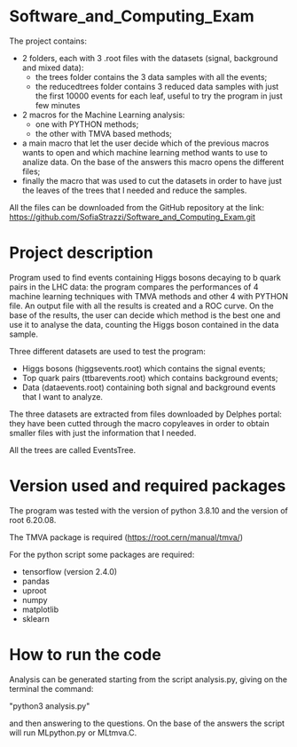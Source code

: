 # Software_and_Computing_Exam

The project contains:
- 2 folders, each with 3 .root files with the datasets (signal, background and mixed data):
  - the trees folder contains the 3 data samples with all the events;
  - the reducedtrees folder contains 3 reduced data samples with just the first 10000 events for each leaf, useful to try the program in just few minutes
-  2 macros for the Machine Learning analysis:
    - one with PYTHON methods;
    - the other with TMVA based methods;
- a main macro that let the user decide which of the previous macros wants to open and which machine learning method wants to use to analize data. On the base of the answers this macro opens the different files;
- finally the macro that was used to cut the datasets in order to have just the leaves of the trees that I needed and reduce the samples.


All the files can be downloaded from the GitHub repository at the link:
https://github.com/SofiaStrazzi/Software_and_Computing_Exam.git



# Project description

Program used to find events containing Higgs bosons decaying to b quark pairs in the LHC data: the program compares the performances of 4 machine learning techniques with TMVA methods and other 4 with PYTHON file. An output file with all the results is created and a ROC curve. On the base of the results, the user can decide which method is the best one and use it to analyse the data, counting the Higgs boson contained in the data sample.

Three different datasets are used to test the program:
- Higgs bosons (higgsevents.root) which contains the signal events;
- Top quark pairs (ttbarevents.root) which contains background events;
- Data (dataevents.root) containing both signal and background events that I want to analyze.

The three datasets are extracted from files downloaded by Delphes portal:
they have been cutted through the macro copyleaves in order to obtain smaller files with just the information that I needed.

All the trees are called EventsTree. 



# Version used and required packages

The program was tested with the version of python 3.8.10 and the version of root 6.20.08.

The TMVA package is required (https://root.cern/manual/tmva/)

For the python script some packages are required:
- tensorflow (version 2.4.0)
- pandas
- uproot
- numpy
- matplotlib
- sklearn



# How to run the code 

Analysis can be generated starting from the script analysis.py, giving on the terminal the command:

"python3 analysis.py" 

and then answering to the questions. On the base of the answers the script will run MLpython.py or MLtmva.C.
